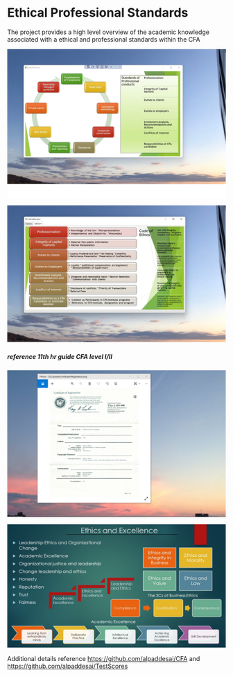 # Ethical Professional Standards

The project provides a high level overview of the academic knowledge associated with a ethical and professional standards within the CFA

![image](EthicalStandards.jpg)

![image](image2.jpg)

##### reference 11th hr guide CFA level I/II

![image](USCopyrightCertificate.png)

![image](Ethics.jpg)

Additional details reference https://github.com/alpaddesai/CFA and https://github.com/alpaddesai/TestScores
